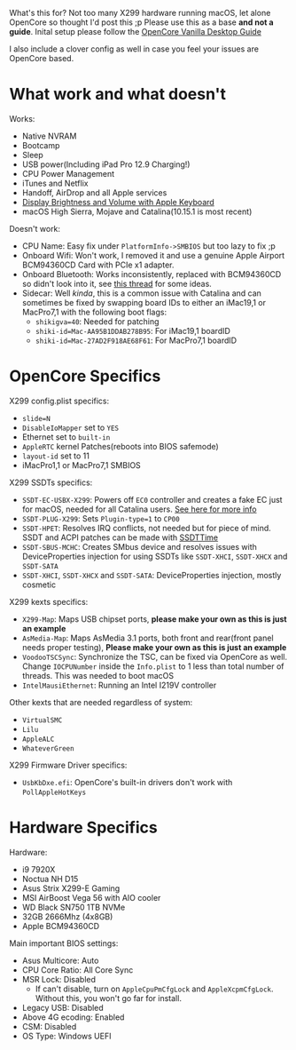  What's this for? Not too many X299 hardware running macOS, let alone OpenCore so thought I'd post this ;p 
 Please use this as a base **and not a guide**. Inital setup please follow the [OpenCore Vanilla Desktop Guide](https://khronokernel-2.gitbook.io/opencore-vanilla-desktop-guide/)
 
 I also include a clover config as well in case you feel your issues are OpenCore based.
 
# What work and what doesn't

Works:
* Native NVRAM
* Bootcamp
* Sleep
* USB power(Including iPad Pro 12.9 Charging!)
* CPU Power Management
* iTunes and Netflix
* Handoff, AirDrop and all Apple services
* [Display Brightness and Volume with Apple Keyboard](https://github.com/the0neyouseek/MonitorControl/releases)
* macOS High Sierra, Mojave and Catalina(10.15.1 is most recent)

Doesn't work:
* CPU Name: Easy fix under `PlatformInfo->SMBIOS` but too lazy to fix ;p
* Onboard Wifi: Won't work, I removed it and use a genuine Apple Airport BCM94360CD Card with PCIe x1 adapter.
* Onboard Bluetooth: Works inconsistently, replaced with BCM94360CD so didn't look into it, see [this thread](https://github.com/daliansky/XiaoMi-Pro-Hackintosh/issues/262) for some ideas.
* Sidecar: Well *kinda*, this is a common issue with Catalina and can sometimes be fixed by swapping board IDs to either an iMac19,1 or MacPro7,1 with the following boot flags:
   * `shikigva=40`: Needed for patching
   * `shiki-id=Mac-AA95B1DDAB278B95`: For iMac19,1 boardID
   * `shiki-id=Mac-27AD2F918AE68F61`: For MacPro7,1 boardID
 
 
# OpenCore Specifics

X299 config.plist specifics:
* `slide=N`
* `DisableIoMapper` set to `YES`
* Ethernet set to `built-in`
* `AppleRTC` kernel Patches(reboots into BIOS safemode)
* `layout-id` set to 11
* iMacPro1,1 or MacPro7,1 SMBIOS


X299 SSDTs specifics:
* `SSDT-EC-USBX-X299`: Powers off `EC0` controller and creates a fake EC just for macOS, needed for all Catalina users. [See here for more info](https://www.reddit.com/r/hackintosh/comments/den28t/whats_new_in_macos_catalina/)
* `SSDT-PLUG-X299`: Sets `Plugin-type=1` to `CP00`
* `SSDT-HPET`: Resolves IRQ conflicts, not needed but for piece of mind. SSDT and ACPI patches can be made with [SSDTTime](https://github.com/corpnewt/SSDTTime)
* `SSDT-SBUS-MCHC`: Creates SMbus device and resolves issues with DeviceProperties injection for using SSDTs like `SSDT-XHCI`, `SSDT-XHCX` and `SSDT-SATA`
* `SSDT-XHCI`, `SSDT-XHCX` and `SSDT-SATA`: DeviceProperties injection, mostly cosmetic

X299 kexts specifics:

* `X299-Map`: Maps USB chipset ports, **please make your own as this is just an example**
* `AsMedia-Map`: Maps AsMedia 3.1 ports, both front and rear(front panel needs proper testing), **Please make your own as this is just an example**
* `VoodooTSCSync`: Synchronize the TSC, can be fixed via OpenCore as well. Change `IOCPUNumber` inside the `Info.plist` to 1 less than total number of threads. This was needed to boot macOS
* `IntelMausiEthernet`: Running an Intel I219V controller

Other kexts that are needed regardless of system:

* `VirtualSMC`
* `Lilu`
* `AppleALC`
* `WhateverGreen`


X299 Firmware Driver specifics:
* `UsbKbDxe.efi`: OpenCore's built-in drivers don't work with `PollAppleHotKeys`

# Hardware Specifics

Hardware:
* i9 7920X
* Noctua NH D15
* Asus Strix X299-E Gaming
* MSI AirBoost Vega 56 with AIO cooler
* WD Black SN750 1TB NVMe
* 32GB 2666Mhz (4x8GB)
* Apple BCM94360CD

Main important BIOS settings:

* Asus Multicore: Auto
* CPU Core Ratio: All Core Sync
* MSR Lock: Disabled
   * If can't disable, turn on `AppleCpuPmCfgLock` and `AppleXcpmCfgLock`. Without this, you won't go far for install.
* Legacy USB: Disabled
* Above 4G ecoding: Enabled
* CSM: Disabled
* OS Type: Windows UEFI
